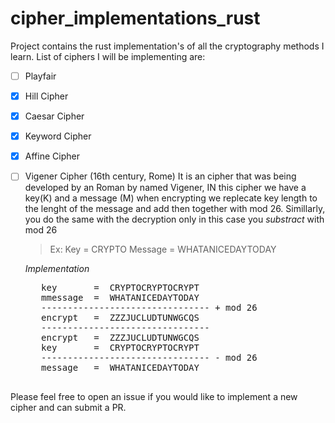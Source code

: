 # cipher_implementations_rust

Project contains the rust implementation's of all the cryptography methods I learn.
List of ciphers I will be implementing are:

- [ ] Playfair
- [x] Hill Cipher
- [x] Caesar Cipher
- [x] Keyword Cipher
- [x] Affine Cipher
- [ ] Vigener Cipher (16th century, Rome)
      It is an cipher that was being developed by an Roman by named Vigener, IN this cipher we have a key(K) and a message (M) when encrypting 
      we replecate key length to the lenght of the message and add then together with mod 26. Simillarly, you do the same with the decryption only
      in this case you *substract* with mod 26
     
     > Ex:
      Key = CRYPTO
      Message = WHATANICEDAYTODAY
    
    *Implementation*
     <pre>
     key       =  CRYPTOCRYPTOCRYPT
     mmessage  =  WHATANICEDAYTODAY 
     -------------------------------- + mod 26
     encrypt   =  ZZZJUCLUDTUNWGCQS
     -------------------------------- 
     encrypt   =  ZZZJUCLUDTUNWGCQS
     key       =  CRYPTOCRYPTOCRYPT
     -------------------------------- - mod 26
     message   =  WHATANICEDAYTODAY
     </pre>
Please feel free to open an issue if you would like to implement a new cipher and can submit a PR.
